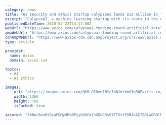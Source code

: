 ```yaml
---
category: news
title: "AI security and ethics startup CalypsoAI lands $13 million in funding"
excerpt: "CalypsoAI, a machine learning startup with its roots in the defense industry, has raised $13 million to help make government and corporate AI systems more secure and free of bias. Why it matters: Making AI systems that are free from bias,"
publishedDateTime: 2020-07-22T14:17:00Z
webUrl: "https://www.axios.com/calypsoai-funding-round-artificial-intelligence-bias-5f12d828-6a73-44ed-a1fc-cfc2b9029a0d.html"
ampWebUrl: "https://www.axios.com/calypsoai-funding-round-artificial-intelligence-bias-5f12d828-6a73-44ed-a1fc-cfc2b9029a0d.html"
cdnAmpWebUrl: "https://www-axios-com.cdn.ampproject.org/c/s/www.axios.com/calypsoai-funding-round-artificial-intelligence-bias-5f12d828-6a73-44ed-a1fc-cfc2b9029a0d.html"
type: article

provider:
  name: Axios
  domain: axios.com

topics:
  - AI
  - AI Ethics

images:
  - url: "https://images.axios.com/QKM_OI0mo1BYu3oN1dzXmV3qB0E=/fit-in/1366x1366/2020/07/22/1595425142080.png"
    width: 1366
    height: 768
    isCached: true

secured: "5kNec6enUtQzuFDMy4Mb0PjyGdhCnYnXEwC5sEtFTXttT6BJeAZfEDLwGROlMv5aTWGvldYdksuxky82PrHAyvtTP7+9r0s/X5EL/b8a2tmGUVzpTCiEp93uUiCSNsO5k8NaqfKmkS1bnpdVa1DhhgtJdjALFZ1e0/Hl6+zyrq/+lqEMaOtYUSgHABmg1GgPZJrHBGHcMxN1QdFUO+TwXBCx0w/0DOSxfNo4T1dxAeqKPL2pJ+7LMw0sExbZKBiSXq0fd9BTp+0BTDxhPCIT6fDcZQxeK3ucD7bWxN6n4m09Pnp+imQ95s5D3zymm9Vb9WngmfmCWzlh1BVzihTJbg==;NV2bUB/k+HhSLxiHAi+Qng=="
---
```


